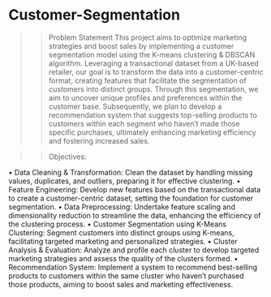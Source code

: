 # Customer-Segmentation
>> Problem Statement
This project aims to optimize marketing strategies and boost sales by implementing a customer segmentation model using the K-means clustering & DBSCAN algorithm. Leveraging a transactional dataset from a UK-based retailer, our goal is to transform the data into a customer-centric format, creating features that facilitate the segmentation of customers into distinct groups.
Through this segmentation, we aim to uncover unique profiles and preferences within the customer base.
Subsequently, we plan to develop a recommendation system that suggests top-selling products to customers within each segment who haven’t made those specific purchases, ultimately enhancing marketing efficiency and fostering increased sales.


>> Objectives:

• Data Cleaning & Transformation: Clean the dataset by handling missing values, duplicates, and outliers, preparing it for effective clustering.
• Feature Engineering: Develop new features based on the transactional data to create a customer-centric dataset, setting the foundation for customer segmentation.
• Data Preprocessing: Undertake feature scaling and dimensionality reduction to streamline the data, enhancing the efficiency of the clustering process.
• Customer Segmentation using K-Means Clustering: Segment customers into distinct groups using K-means, facilitating targeted marketing and personalized strategies.
• Cluster Analysis & Evaluation: Analyze and profile each cluster to develop targeted marketing strategies and assess the quality of the clusters formed.
• Recommendation System: Implement a system to recommend best-selling products to customers within the same cluster who haven’t purchased those products, aiming to boost sales and marketing effectiveness.
